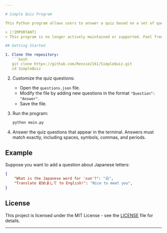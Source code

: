 ```yaml
---

# Simple Quiz Program

This Python program allows users to answer a quiz based on a set of questions stored in a JSON file. Users can customize the quiz by adding their own questions and answers to the `questions.json` file.

> [!IMPORTANT]
> This program is no longer actively maintained or supported. Feel free to use it as-is, but there may be bugs or issues that have not been addressed. Consider using alternative solutions for similar functionality.

## Getting Started

1. Clone the repository:
   ```bash
   git clone https://github.com/Renzie2161/SimpleQuiz.git
   cd SimpleQuiz
   ```

2. Customize the quiz questions:
   - Open the `questions.json` file.
   - Modify the file by adding new questions in the format `"Question": "Answer"`.
   - Save the file.

3. Run the program:
   ```bash
   python main.py
   ```

4. Answer the quiz questions that appear in the terminal. Answers must match exactly, including spaces, symbols, commas, and periods.

## Example

Suppose you want to add a question about Japanese letters:

```json
{
    "What is the Japanese word for 'sun'?": "日",
    "Translate 初めまして to English!": "Nice to meet you",
}
```

## License

This project is licensed under the MIT License - see the [LICENSE](LICENSE) file for details.

---
```

